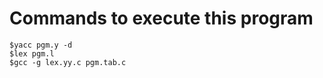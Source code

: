 # Commands to execute this program 

```
$yacc pgm.y -d 
$lex pgm.l 
$gcc -g lex.yy.c pgm.tab.c 
```
